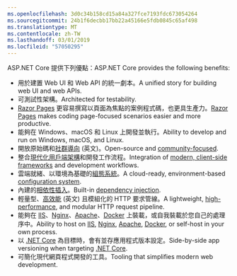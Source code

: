 ```yaml
---
ms.openlocfilehash: 3d0c34b158cd15a84a327fce7193fdc673054264
ms.sourcegitcommit: 24b1f6decbb17bb22a45166e5fdb0845c65af498
ms.translationtype: MT
ms.contentlocale: zh-TW
ms.lasthandoff: 03/01/2019
ms.locfileid: "57050295"
---
```

<span data-ttu-id="0779e-101">ASP.NET Core 提供下列優點：</span><span class="sxs-lookup"><span data-stu-id="0779e-101">ASP.NET Core provides the following benefits:</span></span>

* <span data-ttu-id="0779e-102">用於建置 Web UI 和 Web API 的統一劇本。</span><span class="sxs-lookup"><span data-stu-id="0779e-102">A unified story for building web UI and web APIs.</span></span>
* <span data-ttu-id="0779e-103">可測試性架構。</span><span class="sxs-lookup"><span data-stu-id="0779e-103">Architected for testability.</span></span>
* <span data-ttu-id="0779e-104">[Razor Pages](xref:razor-pages/index) 更容易撰寫以頁面為焦點的案例程式碼，也更具生產力。</span><span class="sxs-lookup"><span data-stu-id="0779e-104">[Razor Pages](xref:razor-pages/index) makes coding page-focused scenarios easier and more productive.</span></span>
* <span data-ttu-id="0779e-105">能夠在 Windows、macOS 和 Linux 上開發並執行。</span><span class="sxs-lookup"><span data-stu-id="0779e-105">Ability to develop and run on Windows, macOS, and Linux.</span></span>
* <span data-ttu-id="0779e-106">開放原始碼和[社群導向](https://live.asp.net/) \(英文\)。</span><span class="sxs-lookup"><span data-stu-id="0779e-106">Open-source and [community-focused](https://live.asp.net/).</span></span>
* <span data-ttu-id="0779e-107">整合[現代化用戶端架構](xref:razor-components/index)和開發工作流程。</span><span class="sxs-lookup"><span data-stu-id="0779e-107">Integration of [modern, client-side frameworks](xref:razor-components/index) and development workflows.</span></span>
* <span data-ttu-id="0779e-108">雲端就緒、以環境為基礎的[組態系統](xref:fundamentals/configuration/index)。</span><span class="sxs-lookup"><span data-stu-id="0779e-108">A cloud-ready, environment-based [configuration system](xref:fundamentals/configuration/index).</span></span>
* <span data-ttu-id="0779e-109">內建的[相依性插入](xref:fundamentals/dependency-injection)。</span><span class="sxs-lookup"><span data-stu-id="0779e-109">Built-in [dependency injection](xref:fundamentals/dependency-injection).</span></span>
* <span data-ttu-id="0779e-110">輕量型、[高效能](https://github.com/aspnet/benchmarks) \(英文\) 且模組化的 HTTP 要求管線。</span><span class="sxs-lookup"><span data-stu-id="0779e-110">A lightweight, [high-performance](https://github.com/aspnet/benchmarks), and modular HTTP request pipeline.</span></span>
* <span data-ttu-id="0779e-111">能夠在 [IIS](xref:host-and-deploy/iis/index)、[Nginx](xref:host-and-deploy/linux-nginx)、[Apache](xref:host-and-deploy/linux-apache)、[Docker](xref:host-and-deploy/docker/index) 上裝載，或自我裝載於您自己的處理序中。</span><span class="sxs-lookup"><span data-stu-id="0779e-111">Ability to host on [IIS](xref:host-and-deploy/iis/index), [Nginx](xref:host-and-deploy/linux-nginx), [Apache](xref:host-and-deploy/linux-apache), [Docker](xref:host-and-deploy/docker/index), or self-host in your own process.</span></span>
* <span data-ttu-id="0779e-112">以 [.NET Core](/dotnet/articles/standard/choosing-core-framework-server) 為目標時，會有並存應用程式版本設定。</span><span class="sxs-lookup"><span data-stu-id="0779e-112">Side-by-side app versioning when targeting [.NET Core](/dotnet/articles/standard/choosing-core-framework-server).</span></span>
* <span data-ttu-id="0779e-113">可簡化現代網頁程式開發的工具。</span><span class="sxs-lookup"><span data-stu-id="0779e-113">Tooling that simplifies modern web development.</span></span>
